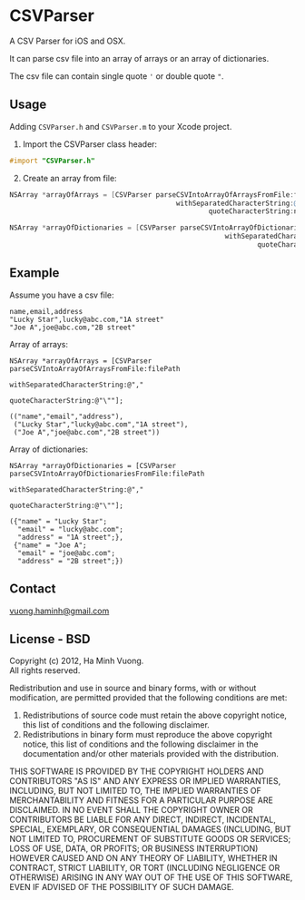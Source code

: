 CSVParser
========

A CSV Parser for iOS and OSX.

It can parse csv file into an array of arrays or an array of dictionaries.

The csv file can contain single quote <code>'</code> or double quote <code>"</code>.

Usage
-----

Adding <code>CSVParser.h</code> and <code>CSVParser.m</code> to your Xcode project.


1. Import the CSVParser class header:

```objective-c
#import "CSVParser.h"
```

2. Create an array from file:

```objective-c
NSArray *arrayOfArrays = [CSVParser parseCSVIntoArrayOfArraysFromFile:filePath
                                         withSeparatedCharacterString:@","
                                                 quoteCharacterString:nil]; // nil, if csv dont have quote.

NSArray *arrayOfDictionaries = [CSVParser parseCSVIntoArrayOfDictionariesFromFile:filePath
                                                     withSeparatedCharacterString:@","
                                                             quoteCharacterString:@"\""]; // if csv contains ".
```

Example
-------

Assume you have a csv file:

    name,email,address
    "Lucky Star",lucky@abc.com,"1A street"
    "Joe A",joe@abc.com,"2B street"

Array of arrays:

    NSArray *arrayOfArrays = [CSVParser parseCSVIntoArrayOfArraysFromFile:filePath
                                             withSeparatedCharacterString:@","
                                                     quoteCharacterString:@"\""];

    (("name","email","address"),
     ("Lucky Star","lucky@abc.com","1A street"),
     ("Joe A","joe@abc.com","2B street"))

Array of dictionaries:

    NSArray *arrayOfDictionaries = [CSVParser parseCSVIntoArrayOfDictionariesFromFile:filePath
                                                         withSeparatedCharacterString:@","
                                                                 quoteCharacterString:@"\""];

    ({"name" = "Lucky Star";
      "email" = "lucky@abc.com";
      "address" = "1A street";},
     {"name" = "Joe A";
      "email" = "joe@abc.com";
      "address" = "2B street";})

Contact
-------

vuong.haminh@gmail.com

License - BSD
-------

Copyright (c) 2012, Ha Minh Vuong.  
All rights reserved.

Redistribution and use in source and binary forms, with or without
modification, are permitted provided that the following conditions are met: 

1. Redistributions of source code must retain the above copyright notice, this
   list of conditions and the following disclaimer. 
2. Redistributions in binary form must reproduce the above copyright notice,
   this list of conditions and the following disclaimer in the documentation
   and/or other materials provided with the distribution. 

THIS SOFTWARE IS PROVIDED BY THE COPYRIGHT HOLDERS AND CONTRIBUTORS "AS IS" AND
ANY EXPRESS OR IMPLIED WARRANTIES, INCLUDING, BUT NOT LIMITED TO, THE IMPLIED
WARRANTIES OF MERCHANTABILITY AND FITNESS FOR A PARTICULAR PURPOSE ARE
DISCLAIMED. IN NO EVENT SHALL THE COPYRIGHT OWNER OR CONTRIBUTORS BE LIABLE FOR
ANY DIRECT, INDIRECT, INCIDENTAL, SPECIAL, EXEMPLARY, OR CONSEQUENTIAL DAMAGES
(INCLUDING, BUT NOT LIMITED TO, PROCUREMENT OF SUBSTITUTE GOODS OR SERVICES;
LOSS OF USE, DATA, OR PROFITS; OR BUSINESS INTERRUPTION) HOWEVER CAUSED AND
ON ANY THEORY OF LIABILITY, WHETHER IN CONTRACT, STRICT LIABILITY, OR TORT
(INCLUDING NEGLIGENCE OR OTHERWISE) ARISING IN ANY WAY OUT OF THE USE OF THIS
SOFTWARE, EVEN IF ADVISED OF THE POSSIBILITY OF SUCH DAMAGE.
